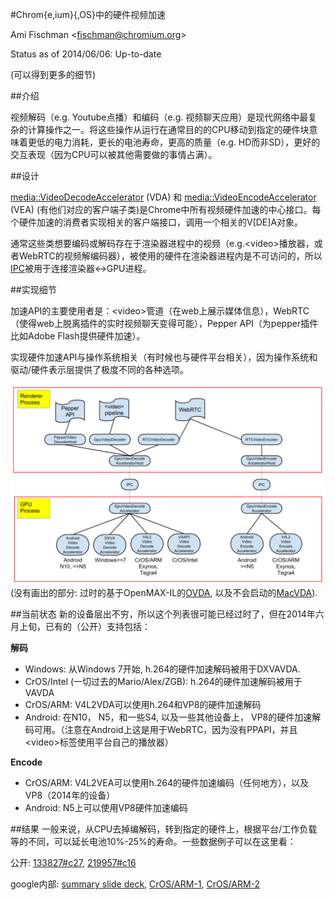 #Chrom{e,ium}{,OS}中的硬件视频加速

Ami Fischman &lt;fischman@chromium.org&gt;

Status as of 2014/06/06: Up-to-date

(可以得到更多的细节)

##介绍

视频解码（e.g. Youtube点播）和编码（e.g. 视频聊天应用）是现代网络中最复杂的计算操作之一。将这些操作从运行在通常目的的CPU移动到指定的硬件块意味着更低的电力消耗，更长的电池寿命，更高的质量（e.g. HD而非SD），更好的交互表现（因为CPU可以被其他需要做的事情占满）。

##设计

[media::VideoDecodeAccelerator](https://code.google.com/p/chromium/codesearch#chromium/src/media/video/video_decode_accelerator.h&q=media::VideoDecodeAccelerator&sq=package:chromium&ct=rc&cd=1&l=21&dr=Ss) (VDA) 和 [media::VideoEncodeAccelerator](https://code.google.com/p/chromium/codesearch#chromium/src/media/video/video_encode_accelerator.h&l=23) (VEA) (有他们对应的客户端子类)是Chrome中所有视频硬件加速的中心接口。每个硬件加速的消费者实现相关的客户端接口，调用一个相关的V[DE]A对象。

通常这些类想要编码或解码存在于渲染器进程中的视频（e.g.&lt;video&gt;播放器，或者WebRTC的视频解编码器），被使用的硬件在渲染器进程内是不可访问的，所以[IPC](https://code.google.com/p/chromium/codesearch#chromium/src/content/common/gpu/gpu_messages.h&q=f:messages%5C.h%20acceleratedvideo&sq=package:chromium&type=cs&l=712)被用于连接渲染器<->GPU进程。

##实现细节

加速API的主要使用者是：&lt;video&gt;管道（在web上展示媒体信息），WebRTC（使得web上脱离插件的实时视频聊天变得可能），Pepper API（为pepper插件比如Adobe Flash提供硬件加速）。

实现硬件加速API与操作系统相关（有时候也与硬件平台相关），因为操作系统和驱动/硬件表示层提供了极度不同的各种选项。


![hwvideo](../hwvideo.png)
(没有画出的部分: 过时的基于OpenMAX-IL的[OVDA](https://code.google.com/p/chromium/issues/detail?id=223194), 以及不会启动的[MacVDA](https://code.google.com/p/chromium/issues/detail?id=133828)).

##当前状态
新的设备层出不穷，所以这个列表很可能已经过时了，但在2014年六月上旬，已有的（公开）支持包括：

**解码**
- Windows: 从Windows 7开始, h.264的硬件加速解码被用于DXVAVDA.
- CrOS/Intel (一切过去的Mario/Alex/ZGB): h.264的硬件加速解码被用于VAVDA
- CrOS/ARM: V4L2VDA可以使用h.264和VP8的硬件加速解码
- Android: 在N10， N5，和一些S4, 以及一些其他设备上， VP8的硬件加速解码可用。（注意在Android上这是用于WebRTC，因为没有PPAPI，并且&lt;video&gt;标签使用平台自己的播放器）

**Encode**
- CrOS/ARM: V4L2VEA可以使用h.264的硬件加速编码（任何地方），以及VP8（2014年的设备）
- Android: N5上可以使用VP8硬件加速编码

##结果
一般来说，从CPU去掉编解码，转到指定的硬件上，根据平台/工作负载等的不同，可以延长电池10%-25%的寿命。一些数据例子可以在这里看：

公开:  [133827#c27](http://crbug.com/133827#c27), [219957#c16](https://code.google.com/p/chromium/issues/detail?id=219957#c16)

google内部: [summary slide deck](http://docs/presentation/d/1lhWy_gsAhDtnB5l3i2ND2rWhHgmgtV394WoVzlqevAE/edit#slide=id.g1c7d5a5cf_023), [CrOS/ARM-1](https://docs.google.com/a/google.com/spreadsheets/d/1tdAEvCVPKH6280EArYPHaE10HA0iFP0aypJGy4n26LM/edit#gid=0), [CrOS/ARM-2](http://docs/document/d/1fty8UzlwN0SzJlURfNbPysYZ1sj4VFaDpF0MV95HbNE/edit#)



